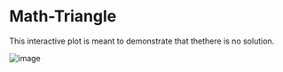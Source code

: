# Math-Triangle

This interactive plot is meant to demonstrate that thethere is no solution.

![image](https://user-images.githubusercontent.com/17896701/34915252-78a3c878-f8e8-11e7-910c-4eb19c4056b5.png)

